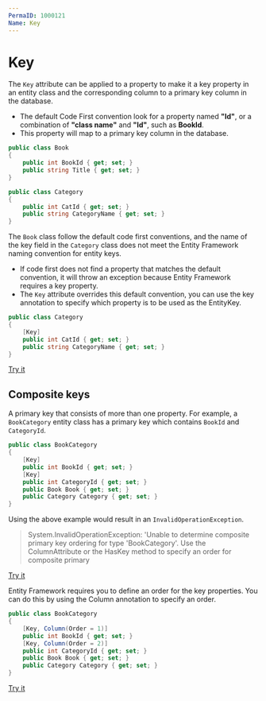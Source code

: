 ```yaml
---
PermaID: 1000121
Name: Key
---
```


# Key

The `Key` attribute can be applied to a property to make it a key property in an entity class and the corresponding column to a primary key column in the database. 

 - The default Code First convention look for a property named **"Id"**, or a combination of **"class name"** and **"Id"**, such as **BookId**. 
 - This property will map to a primary key column in the database.

```csharp
public class Book
{
    public int BookId { get; set; }
    public string Title { get; set; }
}

public class Category
{
    public int CatId { get; set; }
    public string CategoryName { get; set; }
}
```

The `Book` class follow the default code first conventions, and the name of the key field in the `Category` class does not meet the Entity Framework naming convention for entity keys.

 - If code first does not find a property that matches the default convention, it will throw an exception because Entity Framework requires a key property. 
 - The `Key` attribute overrides this default convention, you can use the key annotation to specify which property is to be used as the EntityKey.

```csharp
public class Category
{
    [Key]
    public int CatId { get; set; }
    public string CategoryName { get; set; }
}
```

[Try it](https://dotnetfiddle.net/kQAyYp)

## Composite keys

A primary key that consists of more than one property. For example, a `BookCategory` entity class has a primary key which contains `BookId` and `CategoryId`.

```csharp
public class BookCategory
{
    [Key]
    public int BookId { get; set; }
    [Key]
    public int CategoryId { get; set; }
    public Book Book { get; set; }
    public Category Category { get; set; }
}
```

Using the above example would result in an `InvalidOperationException`.

> System.InvalidOperationException: 'Unable to determine composite primary key ordering for type 'BookCategory'. Use the ColumnAttribute or the HasKey method to specify an order for composite primary 

[Try it](https://dotnetfiddle.net/k6kTIb)

Entity Framework requires you to define an order for the key properties. You can do this by using the Column annotation to specify an order.

```csharp
public class BookCategory
{
    [Key, Column(Order = 1)]
    public int BookId { get; set; }
    [Key, Column(Order = 2)]
    public int CategoryId { get; set; }
    public Book Book { get; set; }
    public Category Category { get; set; }
}
```
[Try it](https://dotnetfiddle.net/LIp2Xh)